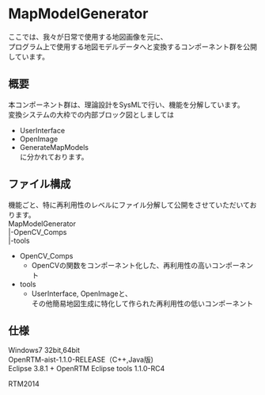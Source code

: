 MapModelGenerator
=================
ここでは、我々が日常で使用する地図画像を元に、  
プログラム上で使用する地図モデルデータへと変換するコンポーネント群を公開しています。  


概要
--------
本コンポーネント群は、理論設計をSysMLで行い、機能を分解しています。  
変換システムの大枠での内部ブロック図としましては  
* UserInterface  
* OpenImage  
* GenerateMapModels  
に分かれております。

ファイル構成
--------
機能ごと、特に再利用性のレベルにファイル分解して公開をさせていただいております。  
MapModelGenerator  
|-OpenCV_Comps  
|-tools  

* OpenCV_Comps
    * OpenCVの関数をコンポーネント化した、再利用性の高いコンポーネント
* tools
    * UserInterface, OpenImageと、  
その他簡易地図生成に特化して作られた再利用性の低いコンポーネント


仕様
--------
Windows7 32bit,64bit  
OpenRTM-aist-1.1.0-RELEASE（C++,Java版)  
Eclipse 3.8.1 + OpenRTM Eclipse tools 1.1.0-RC4


RTM2014
